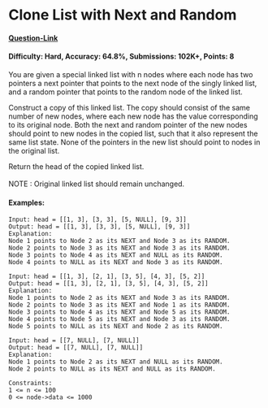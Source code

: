 # Clone List with Next and Random
#### [Question-Link](https://www.geeksforgeeks.org/problems/clone-a-linked-list-with-next-and-random-pointer/1)
#### Difficulty: Hard, Accuracy: 64.8%, Submissions: 102K+, Points: 8

You are given a special linked list with n nodes where each node has two pointers a next pointer that points to the next node of the singly linked list, and a random pointer that points to the random node of the linked list.

Construct a copy of this linked list. The copy should consist of the same number of new nodes, where each new node has the value corresponding to its original node. Both the next and random pointer of the new nodes should point to new nodes in the copied list, such that it also represent the same list state. None of the pointers in the new list should point to nodes in the original list.

Return the head of the copied linked list.
<br><br>
NOTE : Original linked list should remain unchanged.

#### Examples:
```
Input: head = [[1, 3], [3, 3], [5, NULL], [9, 3]] 
Output: head = [[1, 3], [3, 3], [5, NULL], [9, 3]] 
Explanation: 
Node 1 points to Node 2 as its NEXT and Node 3 as its RANDOM.
Node 2 points to Node 3 as its NEXT and Node 3 as its RANDOM.
Node 3 points to Node 4 as its NEXT and NULL as its RANDOM.
Node 4 points to NULL as its NEXT and Node 3 as its RANDOM.
```
```
Input: head = [[1, 3], [2, 1], [3, 5], [4, 3], [5, 2]]
Output: head = [[1, 3], [2, 1], [3, 5], [4, 3], [5, 2]]
Explanation: 
Node 1 points to Node 2 as its NEXT and Node 3 as its RANDOM.
Node 2 points to Node 3 as its NEXT and Node 1 as its RANDOM.
Node 3 points to Node 4 as its NEXT and Node 5 as its RANDOM.
Node 4 points to Node 5 as its NEXT and Node 3 as its RANDOM.
Node 5 points to NULL as its NEXT and Node 2 as its RANDOM.
```
```
Input: head = [[7, NULL], [7, NULL]]
Output: head = [[7, NULL], [7, NULL]]
Explanation: 
Node 1 points to Node 2 as its NEXT and NULL as its RANDOM.
Node 2 points to NULL as its NEXT and NULL as its RANDOM.
```
```
Constraints:
1 <= n <= 100
0 <= node->data <= 1000
```

